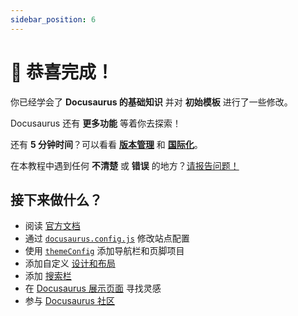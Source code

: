 ```yaml
---
sidebar_position: 6
---
```


# 🎉 恭喜完成！

你已经学会了 **Docusaurus 的基础知识** 并对 **初始模板** 进行了一些修改。

Docusaurus 还有 **更多功能** 等着你去探索！

还有 **5 分钟时间**？可以看看 **[版本管理](../tutorial-extras/manage-docs-versions.md)** 和 **[国际化](../tutorial-extras/translate-your-site.md)**。

在本教程中遇到任何 **不清楚** 或 **错误** 的地方？[请报告问题！](https://github.com/facebook/docusaurus/discussions/4610)

## 接下来做什么？

- 阅读 [官方文档](https://docusaurus.io/docs)
- 通过 [`docusaurus.config.js`](https://docusaurus.io/docs/api/docusaurus-config) 修改站点配置
- 使用 [`themeConfig`](https://docusaurus.io/docs/api/themes/configuration) 添加导航栏和页脚项目
- 添加自定义 [设计和布局](https://docusaurus.io/docs/styling-layout)
- 添加 [搜索栏](https://docusaurus.io/docs/search)
- 在 [Docusaurus 展示页面](https://docusaurus.io/showcase) 寻找灵感
- 参与 [Docusaurus 社区](https://docusaurus.io/community/support)
